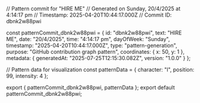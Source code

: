 // Pattern commit for "HIRE ME"
// Generated on Sunday, 20/4/2025 at 4:14:17 pm
// Timestamp: 2025-04-20T10:44:17.000Z
// Commit ID: dbnk2w88pwi

const patternCommit_dbnk2w88pwi = {
  id: "dbnk2w88pwi",
  text: "HIRE ME",
  date: "20/4/2025",
  time: "4:14:17 pm",
  dayOfWeek: "Sunday",
  timestamp: "2025-04-20T10:44:17.000Z",
  type: "pattern-generation",
  purpose: "GitHub contribution graph pattern",
  coordinates: {
    x: 50,
    y: 1
  },
  metadata: {
    generatedAt: "2025-07-25T12:15:30.082Z",
    version: "1.0.0"
  }
};

// Pattern data for visualization
const patternData = {
  character: "I",
  position: 99,
  intensity: 4
};

export { patternCommit_dbnk2w88pwi, patternData };
export default patternCommit_dbnk2w88pwi;
